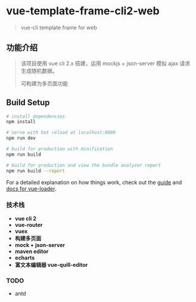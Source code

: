 # vue-template-frame-cli2-web

> vue-cli template frame for web

## 功能介绍

> 该项目使用 vue cli 2.x 搭建，运用 mockjs + json-server 模拟 ajax 请求生成随机数据。
>
> 可构建为多页面功能
>

## Build Setup

``` bash
# install dependencies
npm install

# serve with hot reload at localhost:8080
npm run dev

# build for production with minification
npm run build

# build for production and view the bundle analyzer report
npm run build --report
```

For a detailed explanation on how things work, check out the [guide](http://vuejs-templates.github.io/webpack/) and [docs for vue-loader](http://vuejs.github.io/vue-loader).

### 技术栈
- **vue cli 2**
- **vue-router**
- **vuex**
- **构建多页面**
- **mock + json-server**
- **maven editor**
- **echarts**
- **富文本编辑器 vue-quill-editor**

### TODO
- antd
